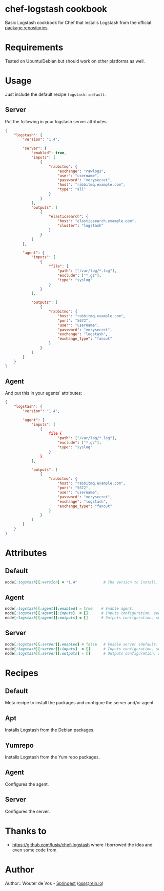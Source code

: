 # chef-logstash cookbook

Basic Logstash cookbook for Chef that installs Logstash from the official [package repositories](http://logstash.net/docs/1.4.1/repositories).

# Requirements

Tested on Ubuntu/Debian but should work on other platforms as well.

# Usage

Just include the default recipe `logstash::default`.

## Server

Put the following in your logstash server attributes:

```json
{
    "logstash": {
        "version": "1.4",

        "server": {
            "enabled": true,
            "inputs": [
                {
                    "rabbitmq": {
                        "exchange": "rawlogs",
                        "user": "username",
                        "password": "verysecret",
                        "host": "rabbitmq.example.com",
                        "type": "all"
                    }
                }
            ],
            "outputs": [
                {
                    "elasticsearch": {
                        "host": "elasticsearch.example.com",
                        "cluster": "logstash"
                    }
                }
            ]
        },

        "agent": {
            "inputs": [
                {
                    "file": {
                        "path": ["/var/log/*.log"],
                        "exclude": ["*.gz"],
                        "type": "syslog"
                    }
                }
            ],

            "outputs": [
                {
                    "rabbitmq": {
                        "host": "rabbitmq.example.com",
                        "port": "5672",
                        "user": "username",
                        "password": "verysecret",
                        "exchange": "logstash",
                        "exchange_type": "fanout"
                    }
                }
            ]
        }
    }
}

```

## Agent

And put this in your agents' attributes:


```json
{
    "logstash": {
        "version": "1.4",

        "agent": {
            "inputs": [
                {
                    file {
                        "path": ["/var/log/*.log"],
                        "exclude": ["*.gz"],
                        "type": "syslog"
                    }
                }
            ],

            "outputs": [
                {
                    "rabbitmq": {
                        "host": "rabbitmq.example.com",
                        "port": "5672",
                        "user": "username",
                        "password": "verysecret",
                        "exchange": "logstash",
                        "exchange_type": "fanout"
                    }
                }
            ]
        }
    }
}
```

# Attributes

## Default

```ruby
node[:logstash][:version] = "1.4"            # The version to install.
```

## Agent

```ruby
node[:logstash][:agent][:enabled] = true    # Enable agent.
node[:logstash][:agent][:inputs]  = []      # Inputs configuration, see http://logstash.net/docs/1.4.1/
node[:logstash][:agent][:outputs] = []      # Outputs configuration, see http://logstash.net/docs/1.4.1/
```

## Server

```ruby
node[:logstash][:server][:enabled] = false   # Enable server (default: false, agent only).
node[:logstash][:server][:inputs]  = []      # Inputs configuration, see http://logstash.net/docs/1.4.1/
node[:logstash][:server][:outputs] = []      # Outputs configuration, see http://logstash.net/docs/1.4.1/
```

# Recipes

## Default

Meta recipe to install the packages and configure the server and/or agent.

## Apt

Installs Logstash from the Debian packages.

## Yumrepo

Installs Logstash from the Yum repo packages.

## Agent

Configures the agent.

## Server

Configures the server.

# Thanks to

- https://github.com/lusis/chef-logstash where I borrowed the idea and even some code from.


# Author

Author:: Wouter de Vos - [Springest](http://www.springest.com) (oss@rein.io)
